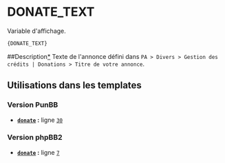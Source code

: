 # DONATE_TEXT


Variable d'affichage.

```html
{DONATE_TEXT}
```

##Description[*](https://fa-tvars.appspot.com/var/DONATE_TEXT)
Texte de l'annonce défini dans `PA > Divers > Gestion des crédits | Donations > Titre de votre annonce`.

## Utilisations dans les templates

### Version PunBB
* __[`donate`](../tpl/var/punbb/donate.md#readme) :__ ligne [`30`](../tpl/src/punbb/donate.tpl#L30)

### Version phpBB2
* __[`donate`](../tpl/var/subsilver/donate.md#readme) :__ ligne [`7`](../tpl/src/subsilver/donate.tpl#L7)